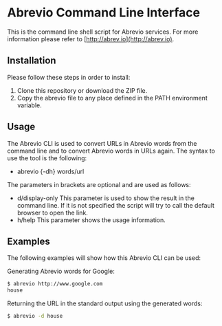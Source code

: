# Abrevio Command Line Interface
This is the command line shell script for Abrevio services.
For more information please refer to [http://abrev.io](http://abrev.io).


## Installation ##
Please follow these steps in order to install:

1. Clone this repository or download the ZIP file.
2. Copy the abrevio file to any place defined in the PATH environment variable.

## Usage ##
The Abrevio CLI is used to convert URLs in Abrevio words from the command line and to convert Abrevio words in URLs again.
The syntax to use the tool is the following:

- abrevio {-dh} words/url

The parameters in brackets are optional and are used as follows:

- d/display-only This parameter is used to show the result in the command line. If it is not specified the script will try to call the default browser to open the link. 
- h/help This parameter shows the usage information.

## Examples ##
The following examples will show how this Abrevio CLI can be used:

Generating Abrevio words for Google:
```sh
$ abrevio http://www.google.com
house
```

Returning the URL in the standard output using the generated words:
```sh
$ abrevio -d house
```
